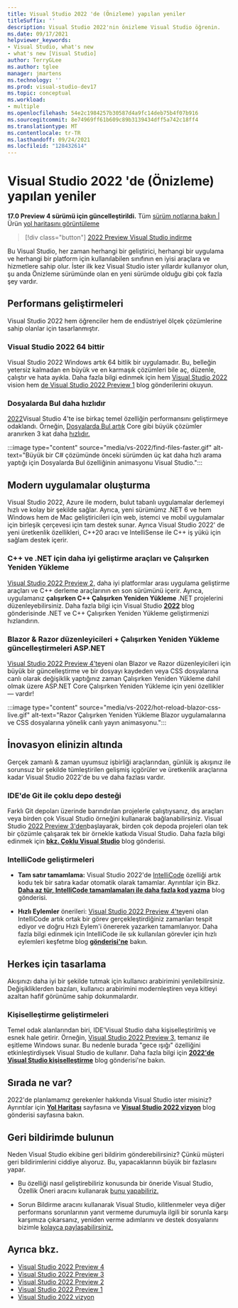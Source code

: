 ```yaml
---
title: Visual Studio 2022 'de (Önizleme) yapılan yeniler
titleSuffix: ''
description: Visual Studio 2022'nin önizleme Visual Studio öğrenin.
ms.date: 09/17/2021
helpviewer_keywords:
- Visual Studio, what's new
- what's new [Visual Studio]
author: TerryGLee
ms.author: tglee
manager: jmartens
ms.technology: ''
ms.prod: visual-studio-dev17
ms.topic: conceptual
ms.workload:
- multiple
ms.openlocfilehash: 54e2c1984257b30587d4a9fc14deb75b4f07b916
ms.sourcegitcommit: 8e74969ff61b609c89b3139434dff5a742c18ff4
ms.translationtype: MT
ms.contentlocale: tr-TR
ms.lasthandoff: 09/24/2021
ms.locfileid: "128432614"
---
```

# <a name="whats-new-in-visual-studio-2022-preview"></a>Visual Studio 2022 'de (Önizleme) yapılan yeniler

**17.0 Preview 4 sürümü için güncelleştirildi.** Tüm [sürüm notlarına bakın |](/visualstudio/releases/2022/release-notes-preview/) Ürün [yol haritasını görüntüleme](/visualstudio/productinfo/vs-roadmap/)

>[!div class="button"]
>[2022 Preview Visual Studio indirme](https://visualstudio.microsoft.com/vs/preview/vs2022/)

Bu Visual Studio, her zaman herhangi bir geliştirici, herhangi bir uygulama ve herhangi bir platform için kullanılabilen sınıfının en iyisi araçlara ve hizmetlere sahip olur. İster ilk kez Visual Studio ister yıllardır kullanıyor olun, şu anda Önizleme sürümünde olan en yeni sürümde olduğu gibi çok fazla şey vardır.

## <a name="performance-improvements"></a>Performans geliştirmeleri

Visual Studio 2022 hem öğrenciler hem de endüstriyel ölçek çözümlerine sahip olanlar için tasarlanmıştır.

### <a name="visual-studio-2022-is-64-bit"></a>Visual Studio 2022 64 bittir

Visual Studio 2022 Windows artık 64 bitlik bir uygulamadır. Bu, belleğin yetersiz kalmadan en büyük ve en karmaşık çözümleri bile aç, düzenle, çalıştır ve hata ayıkla. Daha fazla bilgi edinmek için hem [Visual Studio 2022](https://devblogs.microsoft.com/visualstudio/visual-studio-2022/) vision hem [de Visual Studio 2022 Preview 1](https://devblogs.microsoft.com/visualstudio/visual-studio-2022-preview-1-now-available/) blog gönderilerini okuyun.

### <a name="find-in-files-is-faster"></a>Dosyalarda Bul daha hızlıdır

[2022](https://devblogs.microsoft.com/visualstudio/visual-studio-2022-preview-4-is-now-available/)Visual Studio 4'te ise birkaç temel özelliğin performansını geliştirmeye odaklandı. Örneğin, [Dosyalarda Bul artık](find-in-files.md) Core gibi büyük çözümler aranırken 3 kat daha [hızlıdır.](https://github.com/OrchardCMS/OrchardCore)

:::image type="content" source="media/vs-2022/find-files-faster.gif" alt-text="Büyük bir C# çözümünde önceki sürümden üç kat daha hızlı arama yaptığı için Dosyalarda Bul özelliğinin animasyonu Visual Studio.":::

## <a name="build-modern-apps"></a>Modern uygulamalar oluşturma

Visual Studio 2022, Azure ile modern, bulut tabanlı uygulamalar derlemeyi hızlı ve kolay bir şekilde sağlar. Ayrıca, yeni sürümümz .NET 6 ve hem Windows hem de Mac geliştiricileri için web, istemci ve mobil uygulamalar için birleşik çerçevesi için tam destek sunar. Ayrıca Visual Studio 2022' de yeni üretkenlik özellikleri, C++20 aracı ve IntelliSense ile C++ iş yükü için sağlam destek içerir.

### <a name="better-dev-tools-for-c-and-net-and-hot-reload"></a>C++ ve .NET için daha iyi geliştirme araçları ve Çalışırken Yeniden Yükleme

[Visual Studio 2022 Preview 2,](https://devblogs.microsoft.com/visualstudio/visual-studio-2022-preview-2-is-out/) daha iyi platformlar arası uygulama geliştirme araçları ve C++ derleme araçlarının en son sürümünü içerir. Ayrıca, uygulamanız **çalışırken C++ Çalışırken Yeniden Yükleme** .NET projelerini düzenleyebilirsiniz. Daha fazla bilgi için Visual Studio [**2022**](https://devblogs.microsoft.com/visualstudio/speed-up-your-dotnet-and-cplusplus-development-with-hot-reload-in-visual-studio-2022/) blog gönderisinde .NET ve C++ Çalışırken Yeniden Yükleme geliştirmenizi hızlandırın.

### <a name="updates-for-blazor--razor-editors--hot-reload-for-aspnet"></a>Blazor & Razor düzenleyicileri + Çalışırken Yeniden Yükleme güncelleştirmeleri ASP.NET

[Visual Studio 2022 Preview 4'te](https://devblogs.microsoft.com/visualstudio/visual-studio-2022-preview-4-is-now-available/)yeni olan Blazor ve Razor düzenleyicileri için büyük bir güncelleştirme  ve bir dosyayı kaydeden veya CSS dosyalarına canlı olarak değişiklik yaptığınız zaman Çalışırken Yeniden Yükleme dahil olmak üzere ASP.NET Core Çalışırken Yeniden Yükleme için yeni özellikler &mdash; vardır! 

:::image type="content" source="media/vs-2022/hot-reload-blazor-css-live.gif" alt-text="Razor Çalışırken Yeniden Yükleme Blazor uygulamalarına ve CSS dosyalarına yönelik canlı yayın animasyonu.":::

## <a name="innovation-at-your-fingertips"></a>İnovasyon elinizin altında

Gerçek zamanlı & zaman uyumsuz işbirliği araçlarından, günlük iş akışınız ile sorunsuz bir şekilde tümleştirilen gelişmiş içgörüler ve üretkenlik araçlarına kadar Visual Studio 2022'de bu ve daha fazlası vardır.

### <a name="multi-repo-support-with-git-in-the-ide"></a>IDE'de Git ile çoklu depo desteği

Farklı Git depoları üzerinde barındırılan projelerle çalıştıysanız, dış araçları veya birden çok Visual Studio örneğini kullanarak bağlanabilirsiniz. Visual Studio [2022 Preview 3'den](https://devblogs.microsoft.com/visualstudio/visual-studio-2022-preview-3-now-available/)başlayarak, birden çok depoda projeleri olan tek bir çözümle çalışarak tek bir örnekle katkıda Visual Studio. Daha fazla bilgi edinmek için [**bkz. Çoklu Visual Studio**](https://devblogs.microsoft.com/visualstudio/multi-repo-support-in-visual-studio/) blog gönderisi.

### <a name="intellicode-improvements"></a>IntelliCode geliştirmeleri

* **Tam satır tamamlama:** Visual Studio 2022'de [IntelliCode](/visualstudio/intellicode/) özelliği artık kodu tek bir satıra kadar otomatik olarak tamamlar. Ayrıntılar için Bkz. [**Daha az tür, IntelliCode tamamlamaları ile daha fazla kod yazma**](https://devblogs.microsoft.com/visualstudio/type-less-code-more-with-intellicode-completions/) blog gönderisi.

* **Hızlı Eylemler** önerileri: [Visual Studio 2022 Preview 4'te](https://devblogs.microsoft.com/visualstudio/visual-studio-2022-preview-4-is-now-available/)yeni olan IntelliCode artık ortak bir görev [](quick-actions.md)gerçekleştirdiğiniz zamanları tespit ediyor ve doğru Hızlı Eylem'i önererek yazarken tamamlanıyor. Daha fazla bilgi edinmek için IntelliCode ile sık kullanılan görevler için hızlı eylemleri keşfetme blog [**gönderisi'ne**](https://devblogs.microsoft.com/visualstudio/discover-quick-action-intellicode/) bakın.

## <a name="designing-for-everyone"></a>Herkes için tasarlama

Akışınızı daha iyi bir şekilde tutmak için kullanıcı arabirimini yenilebilirsiniz. Değişikliklerden bazıları, kullanıcı arabirimini modernleştiren veya kitleyi azaltan hafif görünüme sahip dokunmalardır.

### <a name="personalization-improvements"></a>Kişiselleştirme geliştirmeleri

Temel odak alanlarından biri, IDE'Visual Studio daha kişiselleştirilmiş ve esnek hale getirir. Örneğin, [Visual Studio 2022 Preview 3,](https://devblogs.microsoft.com/visualstudio/visual-studio-2022-preview-3-now-available/) temanız ile eşitleme Windows sunar. Bu nedenle burada "gece ışığı" özelliğini etkinleştirdiysek Visual Studio de kullanır. Daha fazla bilgi için [**2022'de Visual Studio kişiselleştirme**](https://devblogs.microsoft.com/visualstudio/personalize-your-visual-studio-2022/) blog gönderisi'ne bakın.

## <a name="whats-next"></a>Sırada ne var?

2022'de planlamamız gerekenler hakkında Visual Studio ister misiniz? Ayrıntılar için [**Yol Haritası**](/visualstudio/productinfo/vs-roadmap/) sayfasına ve [**Visual Studio 2022 vizyon**](https://devblogs.microsoft.com/visualstudio/visual-studio-2022/) blog gönderisi sayfasına bakın.

## <a name="give-us-feedback"></a>Geri bildirimde bulunun

Neden Visual Studio ekibine geri bildirim gönderebilirsiniz? Çünkü müşteri geri bildirimlerini ciddiye alıyoruz. Bu, yapacaklarının büyük bir fazlasını yapar.

* Bu özelliği nasıl geliştirebiliriz konusunda bir öneride Visual Studio, Özellik Öneri aracını kullanarak [bunu yapabiliriz.](suggest-a-feature.md)

* Sorun Bildirme aracını kullanarak Visual Studio, kilitlenmeler veya diğer performans sorunlarının yanıt vermeme durumuyla ilgili bir sorunla karşı karşımıza çıkarsanız, yeniden verme adımlarını ve destek dosyalarını bizimle [kolayca paylaşabilirsiniz.](how-to-report-a-problem-with-visual-studio.md)

## <a name="see-also"></a>Ayrıca bkz.

* [Visual Studio 2022 Preview 4](https://devblogs.microsoft.com/visualstudio/visual-studio-2022-preview-4-is-now-available/)
* [Visual Studio 2022 Preview 3](https://devblogs.microsoft.com/visualstudio/visual-studio-2022-preview-3-now-available/)
* [Visual Studio 2022 Preview 2](https://devblogs.microsoft.com/visualstudio/visual-studio-2022-preview-2-is-out/)
* [Visual Studio 2022 Preview 1](https://devblogs.microsoft.com/visualstudio/visual-studio-2022-preview-1-now-available/)
* [Visual Studio 2022 vizyon](https://devblogs.microsoft.com/visualstudio/visual-studio-2022/)
